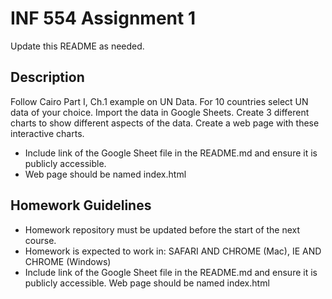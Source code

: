 # INF 554 Assignment 1

Update this README as needed.

## Description 
Follow Cairo Part I, Ch.1 example on UN Data. For 10 countries select UN data of your choice. Import the data in Google Sheets. Create 3 different charts to show different aspects of the data. Create a web page with these interactive charts.

- Include link of the Google Sheet file in the README.md and ensure it is publicly accessible. 
- Web page should be named index.html

## Homework Guidelines
- Homework repository must be updated before the start of the next course. 
- Homework is expected to work in: SAFARI AND CHROME (Mac), IE AND CHROME (Windows)
- Include link of the Google Sheet file in the README.md and ensure it is publicly accessible. 
Web page should be named index.html

